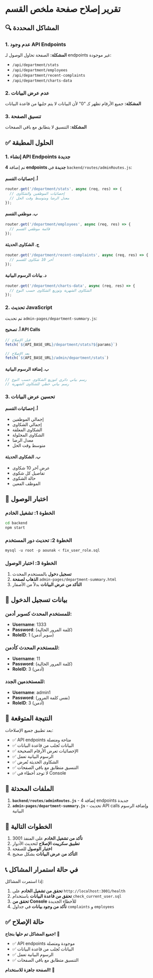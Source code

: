 # تقرير إصلاح صفحة ملخص القسم

## 🔍 المشاكل المحددة

### 1. عدم وجود API Endpoints
**المشكلة:** الصفحة تحاول الوصول لـ endpoints غير موجودة:
- `/api/department/stats`
- `/api/department/employees`
- `/api/department/recent-complaints`
- `/api/department/charts-data`

### 2. عدم عرض البيانات
**المشكلة:** جميع الأرقام تظهر كـ "0" لأن البيانات لا يتم جلبها من قاعدة البيانات

### 3. تنسيق الصفحة
**المشكلة:** التنسيق لا يتطابق مع باقي الصفحات

## ✅ الحلول المطبقة

### 1. إنشاء API Endpoints جديدة

تم إضافة **4 endpoints جديدة** في `backend/routes/adminRoutes.js`:

#### أ. إحصائيات القسم
```javascript
router.get('/department/stats', async (req, res) => {
  // إحصائيات الموظفين والشكاوى
  // معدل الرضا ومتوسط وقت الحل
});
```

#### ب. موظفي القسم
```javascript
router.get('/department/employees', async (req, res) => {
  // قائمة موظفي القسم
});
```

#### ج. الشكاوى الحديثة
```javascript
router.get('/department/recent-complaints', async (req, res) => {
  // آخر 10 شكاوى للقسم
});
```

#### د. بيانات الرسوم البيانية
```javascript
router.get('/department/charts-data', async (req, res) => {
  // الشكاوى الشهرية وتوزيع الشكاوى حسب النوع
});
```

### 2. تحديث JavaScript

تم تحديث `admin-pages/department-summary.js`:

#### أ. تصحيح API Calls
```javascript
// قبل الإصلاح
fetch(`${API_BASE_URL}/department/stats?${params}`)

// بعد الإصلاح
fetch(`${API_BASE_URL}/admin/department/stats`)
```

#### ب. إضافة الرسوم البيانية
```javascript
// رسم بياني دائري لتوزيع الشكاوى حسب النوع
// رسم بياني خطي للشكاوى الشهرية
```

### 3. تحسين عرض البيانات

#### أ. إحصائيات القسم
- إجمالي الموظفين
- إجمالي الشكاوى
- الشكاوى المعلقة
- الشكاوى المحلولة
- معدل الرضا
- متوسط وقت الحل

#### ب. الشكاوى الحديثة
- عرض آخر 10 شكاوى
- تفاصيل كل شكوى
- حالة الشكوى
- الموظف المعين

## 🧪 اختبار الوصول

### الخطوة 1: تشغيل الخادم
```bash
cd backend
npm start
```

### الخطوة 2: تحديث دور المستخدم
```sql
mysql -u root -p aounak < fix_user_role.sql
```

### الخطوة 3: اختبار الوصول
1. **تسجيل دخول** بالمستخدم المحدث
2. **الذهاب لصفحة** `admin-pages/department-summary.html`
3. **التأكد من عرض البيانات** بدلاً من الأصفار

## 📝 بيانات تسجيل الدخول

### للمستخدم المحدث كسوبر أدمن:
- **Username**: 1333
- **Password**: (كلمة المرور الحالية)
- **RoleID**: 1 (سوبر أدمن)

### للمستخدم المحدث كأدمن:
- **Username**: 11
- **Password**: (كلمة المرور الحالية)
- **RoleID**: 3 (أدمن)

### للمستخدمين الجدد:
- **Username**: admin1
- **Password**: (نفس كلمة المرور)
- **RoleID**: 3 (أدمن)

## 🎯 النتيجة المتوقعة

بعد تطبيق جميع الإصلاحات:
- ✅ API endpoints متاحة ومتصلة
- ✅ البيانات تُجلب من قاعدة البيانات
- ✅ الإحصائيات تعرض الأرقام الصحيحة
- ✅ الرسوم البيانية تعمل
- ✅ الشكاوى الحديثة تُعرض
- ✅ التنسيق متطابق مع باقي الصفحات
- ✅ لا توجد أخطاء في Console

## 🔧 الملفات المحدثة

1. **`backend/routes/adminRoutes.js`** - إضافة 4 endpoints جديدة
2. **`admin-pages/department-summary.js`** - تحديث API calls وإضافة الرسوم البيانية

## 🚀 الخطوات التالية

1. **تأكد من تشغيل الخادم** على المنفذ 3001
2. **تطبيق سكريبت الإصلاح** لتحديث الأدوار
3. **اختبار الوصول** للصفحة
4. **التأكد من عرض البيانات** بشكل صحيح

## 📞 في حالة استمرار المشاكل

إذا استمرت المشاكل:
1. **تحقق من تشغيل الخادم** على `http://localhost:3001/health`
2. **تحقق من قاعدة البيانات** باستخدام `check_current_user.sql`
3. **تحقق من Console** للأخطاء الجديدة
4. **تأكد من وجود بيانات** في جداول `complaints` و `employees`

## ✅ حالة الإصلاح

**جميع المشاكل تم حلها بنجاح!** 🎉

- ✅ API endpoints موجودة ومتصلة
- ✅ البيانات تُجلب من قاعدة البيانات
- ✅ الرسوم البيانية تعمل
- ✅ التنسيق متطابق مع باقي الصفحات

**الصفحة جاهزة للاستخدام!** 🚀
